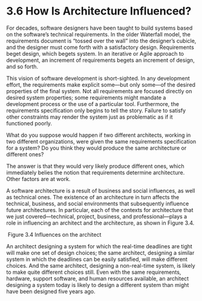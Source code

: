 3.6 How Is Architecture Influenced?
===

For decades, software designers have been taught to build systems based on the software’s technical requirements. In the older Waterfall model, the requirements document is “tossed over the wall” into the designer’s cubicle, and the designer must come forth with a satisfactory design. Requirements beget design, which begets system. In an iterative or Agile approach to development, an increment of requirements begets an increment of design, and so forth.

This vision of software development is short-sighted. In any development effort, the requirements make explicit some—but only some—of the desired properties of the final system. Not all requirements are focused directly on desired system properties; some requirements might mandate a development process or the use of a particular tool. Furthermore, the requirements specification only begins to tell the story. Failure to satisfy other constraints may render the system just as problematic as if it functioned poorly.

What do you suppose would happen if two different architects, working in two different organizations, were given the same requirements specification for a system? Do you think they would produce the same architecture or different ones?

The answer is that they would very likely produce different ones, which immediately belies the notion that requirements determine architecture. Other factors are at work.

A software architecture is a result of business and social influences, as well as technical ones. The existence of an architecture in turn affects the technical, business, and social environments that subsequently influence future architectures. In particular, each of the contexts for architecture that we just covered—technical, project, business, and professional—plays a role in influencing an architect and the architecture, as shown in Figure 3.4.

![]()
Figure 3.4 Influences on the architect

An architect designing a system for which the real-time deadlines are tight will make one set of design choices; the same architect, designing a similar system in which the deadlines can be easily satisfied, will make different choices. And the same architect, designing a non-real-time system, is likely to make quite different choices still. Even with the same requirements, hardware, support software, and human resources available, an architect designing a system today is likely to design a different system than might have been designed five years ago.